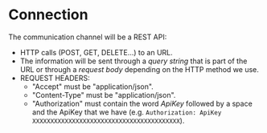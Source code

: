 # Connection

The communication channel will be a REST API:

- HTTP calls (POST, GET, DELETE...) to an URL.
- The information will be sent through a *query string* that is part of the URL or through a *request body* depending on the HTTP method we use.
- REQUEST HEADERS:
    - "Accept" must be "application/json".
    - "Content-Type" must be "application/json".
    - "Authorization" must contain the word *ApiKey* followed by a space and the ApiKey that we have (e.g. `Authorization: ApiKey XXXXXXXXXXXXXXXXXXXXXXXXXXXXXXXXXXXXXXXXX`).
